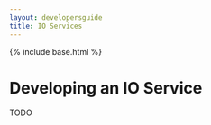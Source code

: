 ```yaml
---
layout: developersguide
title: IO Services
---
```


{% include base.html %}

# Developing an IO Service

TODO
